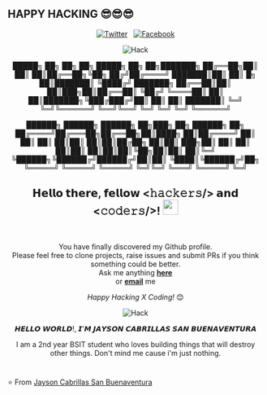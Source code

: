 ## HAPPY HACKING 😎😎😎
<div align="center">
  
<a href="https://twitter.com/JaysonSanBuena1" target="_blank"><img src="https://img.shields.io/badge/Twitter-%231877F2.svg?&style=flat-square&logo=twitter&logoColor=white" alt="Twitter"></a> &nbsp; 
<a href="https://www.facebook.com/mkdirlove.git" target="_blank"><img src="https://img.shields.io/badge/Facebook-%231877F2.svg?&style=flat-square&logo=facebook&logoColor=white" alt="Facebook"></a>  <br>

![Hack](https://github.com/mkdirlove/mkdirlove/blob/master/msfXbeef.gif)                                                                                                                         
                                                                                                          
<div align="center" width="50">
  
 █████╗ ██╗     ██╗    ██╗ █████╗ ██╗   ██╗███████╗
██╔══██╗██║     ██║    ██║██╔══██╗╚██╗ ██╔╝██╔════╝
███████║██║     ██║ █╗ ██║███████║ ╚████╔╝ ███████╗
██╔══██║██║     ██║███╗██║██╔══██║  ╚██╔╝  ╚════██║
██║  ██║███████╗╚███╔███╔╝██║  ██║   ██║   ███████║
╚═╝  ╚═╝╚══════╝ ╚══╝╚══╝ ╚═╝  ╚═╝   ╚═╝   ╚══════╝
                                                   
 ██████╗ ██████╗ ██████╗ ██╗███╗   ██╗ ██████╗ ██╗ 
██╔════╝██╔═══██╗██╔══██╗██║████╗  ██║██╔════╝ ██║ 
██║     ██║   ██║██║  ██║██║██╔██╗ ██║██║  ███╗██║ 
██║     ██║   ██║██║  ██║██║██║╚██╗██║██║   ██║╚═╝ 
╚██████╗╚██████╔╝██████╔╝██║██║ ╚████║╚██████╔╝██╗ 
 ╚═════╝ ╚═════╝ ╚═════╝ ╚═╝╚═╝  ╚═══╝ ╚═════╝ ╚═╝ 
                                                   

</div>



<h2> 𝗛𝗲𝗹𝗹𝗼 𝘁𝗵𝗲𝗿𝗲, 𝗳𝗲𝗹𝗹𝗼𝘄 <𝚑𝚊𝚌𝚔𝚎𝚛𝚜/> 𝗮𝗻𝗱 <𝚌𝚘𝚍𝚎𝚛𝚜/>! <img src="https://github.com/dheeraj-2000/dheeraj-2000/blob/master/gifs/Hi.gif" width="30px"></h2> <br>

You have finally discovered my Github profile. <br>
Please feel free to clone projects, raise issues and submit PRs if you think something could be better. <br>
Ask me anything <a href="https://github.com/mkdirlove/mkdirlove/issues/new"><b>here</b></a><br>
or <a href="mailto:sanbuenaventurajayson28@gmail.com"><b>email</b></a> me

<i>Happy Hacking X Coding!</i> 😊

</div>

<div align="center">

![Hack](https://avatars0.githubusercontent.com/u/52001009?s=460&u=1292c6a3f7ac594f6e8c8414f433692779be9285&v=4)


𝙃𝙀𝙇𝙇𝙊 𝙒𝙊𝙍𝙇𝘿!, 𝙄'𝙈 𝙅𝘼𝙔𝙎𝙊𝙉 𝘾𝘼𝘽𝙍𝙄𝙇𝙇𝘼𝙎 𝙎𝘼𝙉 𝘽𝙐𝙀𝙉𝘼𝙑𝙀𝙉𝙏𝙐𝙍𝘼

I am a 2nd year BSIT student who loves building things that will destroy other things. Don't mind me cause i'm just nothing.
</div>

#

⭐ From [Jayson Cabrillas San Buenaventura](http://mkdirlove.github.io/)
